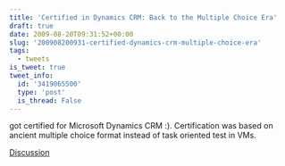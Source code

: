 ```yaml
---
title: 'Certified in Dynamics CRM: Back to the Multiple Choice Era'
draft: true
date: 2009-08-20T09:31:52+00:00
slug: '200908200931-certified-dynamics-crm-multiple-choice-era'
tags:
  - tweets
is_tweet: true
tweet_info:
  id: '3419065500'
  type: 'post'
  is_thread: False
---
```




got certified for Microsoft Dynamics CRM :). Certification was based on ancient multiple choice format instead of task oriented test in VMs.

[Discussion](https://x.com/sytelus/status/3419065500)
